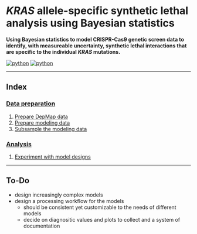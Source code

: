 # *KRAS* allele-specific synthetic lethal analysis using Bayesian statistics

**Using Bayesian statistics to model CRISPR-Cas9 genetic screen data to identify, with measureable uncertainty, synthetic lethal interactions that are specific to the individual *KRAS* mutations.**

[![python](https://img.shields.io/badge/Python-3.7.4-3776AB.svg?style=flat&logo=python)](https://www.python.org) 
[![python](https://img.shields.io/badge/Jupyter-Lab-F37626.svg?style=flat&logo=jupyter)](https://jupyter.org) 


---

## Index

### [Data preparation](munge/)

1. [Prepare DepMap data](munge/005_prepare-depmap-data.md)
2. [Prepare modeling data](munge/010_prepare-modeling-data.md)
3. [Subsample the modeling data](munge/019_prepare-data-subsample.md)

### [Analysis](analysis/)

1. [Experiment with model designs](analysis/005_010_modeling.md)


---

## To-Do

- design increasingly complex models
- design a processing workflow for the models
    - should be consistent yet customizable to the needs of different models
    - decide on diagnositic values and plots to collect and a system of documentation
